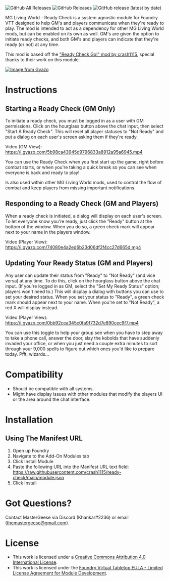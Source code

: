 ![GitHub All Releases](https://img.shields.io/github/downloads/crash1115/ready-check/total) ![GitHub Releases](https://img.shields.io/github/downloads/crash1115/ready-check/latest/total) ![GitHub release (latest by date)](https://img.shields.io/github/v/release/crash1115/ready-check?label=latest%20version)

MG Living World - Ready Check is a system agnostic module for Foundry VTT designed to help GM's and players communicate when they're ready to play. The mod is intended to act as a dependency for other MG Living World mods, but can be enabled on its own as well. GM's are given the option to initiate ready checks, and both GM's and players can indicate that they're ready (or not) at any time.

This mod is based off the ["Ready Check Go!" mod by crash1115](https://github.com/crash1115/ready-check), special thanks to their work on this module.

[![Image from Gyazo](https://i.gyazo.com/daca34d0b06c3de5371f487a27b4f6aa.jpg)](https://gyazo.com/daca34d0b06c3de5371f487a27b4f6aa)

# Instructions

## Starting a Ready Check (GM Only)
To initiate a ready check, you must be logged in as a user with GM permissions. Click on the hourglass button above the chat input, then select "Start A Ready Check". This will reset all player statuses to "Not Ready" and put a dialog on each user's screen asking them if they're ready.

Video (GM View): https://i.gyazo.com/5b98ca43945d9796833a8912a95a6945.mp4

You can use the Ready Check when you first start up the game, right before combat starts, or when you're taking a quick break so you can see when everyone is back and ready to play!

Is also used within other MG Living World mods, used to control the flow of combat and keep players from missing important notifications.

## Responding to a Ready Check (GM and Players)
When a ready check is initiated, a dialog will display on each user's screen. To let everyone know you're ready, just click the "Ready" button at the bottom of the window. When you do so, a green check mark will appear next to your name in the players window.

Video (Player View): https://i.gyazo.com/74080e4a2ed6b23d06df3f4cc27d665d.mp4

## Updating Your Ready Status (GM and Players)
Any user can update their status from "Ready" to "Not Ready" (and vice versa) at any time. To do this, click on the hourglass button above the chat input. (If you're logged in as GM, select the "Set My Ready Status" option; players won't need to.) This will display a dialog with buttons you can use to set your desired status. When you set your status to "Ready", a green check mark should appear next to your name. When you're set to "Not Ready", a red X will display instead.

Video (Player View): https://i.gyazo.com/0bb92cea345c0fa9f732d7e890cec9f7.mp4

You can use this toggle to help your group see when you have to step away to take a phone call, answer the door, slay the kobolds that have suddenly invaded your office, or when you just need a couple extra minutes to sort through your 9,000 spells to figure out which ones you'd like to prepare today. Pfft, wizards...

# Compatibility
- Should be compatible with all systems.
- Might have display issues with other modules that modify the players UI or the area around the chat interface.

# Installation
## Using The Manifest URL
1. Open up Foundry
2. Navigate to the Add-On Modules tab
3. Click Install Module
4. Paste the following URL into the Manifest URL text field: https://raw.githubusercontent.com/crash1115/ready-check/main/module.json
5. Click Install

# Got Questions?
Contact MasterGeese via Discord (Khankar#2236) or email (themastergeese@gmail.com).

# License
- This work is licensed under a [Creative Commons Attribution 4.0 International License](https://creativecommons.org/licenses/by/4.0/legalcode).
- This work is licensed under the [Foundry Virtual Tabletop EULA - Limited License Agreement for Module Development](https://foundryvtt.com/article/license/).
